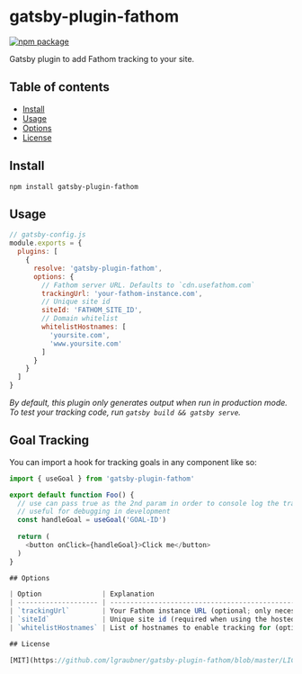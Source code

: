 # gatsby-plugin-fathom

[![npm package](https://img.shields.io/npm/v/gatsby-plugin-fathom.svg)](https://www.npmjs.com/package/gatsby-plugin-fathom)

Gatsby plugin to add Fathom tracking to your site.

## Table of contents

- [Install](#install)
- [Usage](#usage)
- [Options](#options)
- [License](#license)

## Install

```
npm install gatsby-plugin-fathom
```

## Usage

```JavaScript
// gatsby-config.js
module.exports = {
  plugins: [
    {
      resolve: 'gatsby-plugin-fathom',
      options: {
        // Fathom server URL. Defaults to `cdn.usefathom.com`
        trackingUrl: 'your-fathom-instance.com',
        // Unique site id
        siteId: 'FATHOM_SITE_ID',
        // Domain whitelist
        whitelistHostnames: [
          'yoursite.com',
          'www.yoursite.com'
        ]
      }
    }
  ]
}
```

_By default, this plugin only generates output when run in production mode. To test your tracking code, run `gatsby build && gatsby serve`._

## Goal Tracking

You can import a hook for tracking goals in any component like so:

```javascript
import { useGoal } from 'gatsby-plugin-fathom'

export default function Foo() {
  // use can pass true as the 2nd param in order to console log the tracked goal's ID
  // useful for debugging in development
  const handleGoal = useGoal('GOAL-ID')
  
  return (
    <button onClick={handleGoal}>Click me</button>
  )
}

## Options

| Option               | Explanation                                                                                                  |
| -------------------- | ------------------------------------------------------------------------------------------------------------ |
| `trackingUrl`        | Your Fathom instance URL (optional; only necessary if self-hosting Fathom)                                   |
| `siteId`             | Unique site id (required when using the hosted version of Fathom or self-hosting Fathom v1.1.0+)             |
| `whitelistHostnames` | List of hostnames to enable tracking for (optional; if not provided tracking will be enabled on all domains) |

## License

[MIT](https://github.com/lgraubner/gatsby-plugin-fathom/blob/master/LICENSE) © [Lars Graubner](https://larsgraubner.com)
